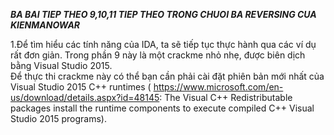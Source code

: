 _**BA BAI TIEP THEO 9,10,11 TIEP THEO TRONG CHUOI BA REVERSING CUA KIENMANOWAR**_  

1.Để tìm hiểu các tính năng của IDA, ta sẽ tiếp tục thực hành qua các ví dụ rất đơn giản. Trong phần 9 này là một crackme nhỏ nhẹ, được biên dịch bằng Visual Studio 2015.   
Để thực thi crackme này có thể bạn cần phải cài đặt phiên bản mới nhất của Visual Studio 2015 C++ runtimes ( https://www.microsoft.com/en-us/download/details.aspx?id=48145: The Visual C++ Redistributable packages install the runtime components to execute compiled C++ Visual Studio 2015 programs).  

